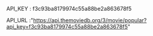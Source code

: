 API_KEY : f3c93ba8179974c55a88be2a863678f5

API_URL :"https://api.themoviedb.org/3/movie/popular?api_key=f3c93ba8179974c55a88be2a863678f5"

